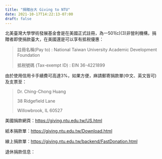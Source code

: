 ```yaml
---
title: "捐贈台大 Giving to NTU"
date: 2021-10-17T14:22:13-07:00
draft: false
---
```

北美臺灣大學學術發展基金會是在美國正式註冊，為一501(c)(3)非營利機構，捐贈者即使捐款臺大，在美國還是可以享有抵税優惠：

> 註冊名稱(Pay to) : National Taiwan University Academic Development Foundation 
>
> 抵税號碼 (Tax-exempt ID) : EIN 36-4221899

由於使用信用卡手續費可高達3%，如果方便，麻請郵寄捐款單(中文、英文皆可)及支票至：

> Dr. Ching-Chong Huang
>
> 38 Ridgefield Lane
>
> Willowbrook, IL 60527

美國捐款網頁：<https://giving.ntu.edu.tw/US.html>

紙本捐款單：<https://giving.ntu.edu.tw/Download.html>

線上捐款單：<https://giving.ntu.edu.tw/backend/FastDonation.html>

退休捐款信息：
